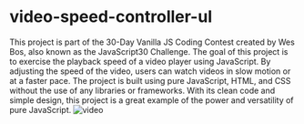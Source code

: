 # video-speed-controller-ul
This project is part of the 30-Day Vanilla JS Coding Contest created by Wes Bos, also known as the JavaScript30 Challenge. The goal of this project is to exercise the playback speed of a video player using JavaScript. By adjusting the speed of the video, users can watch videos in slow motion or at a faster pace. The project is built using pure JavaScript, HTML, and CSS without the use of any libraries or frameworks. With its clean code and simple design, this project is a great example of the power and versatility of pure JavaScript.
![video](https://user-images.githubusercontent.com/108270415/227741145-47b1ab03-7b55-4e57-b149-f9aaa81f3cfc.png)
